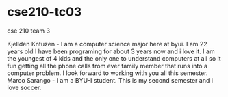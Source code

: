 # cse210-tc03
cse 210 team 3

Kjellden Kntuzen - I am a computer science major here at byui. I am 22 years old I have been programing for about 3 years now and i love it.
I am the youngest of 4 kids and the only one to understand computers at all so it fun getting all the phone calls from ever family member that
runs into a computer problem. I look forward to working with you all this semester.
Marco Sarango - I am a BYU-I student. This is my second semester and i love soccer. 